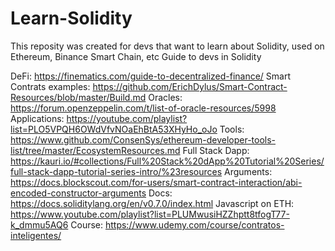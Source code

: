 # Learn-Solidity
This reposity was created for devs that want to learn about Solidity, used on Ethereum, Binance Smart Chain, etc
Guide to devs in Solidity 

DeFi: https://finematics.com/guide-to-decentralized-finance/ 
Smart Contrats examples: https://github.com/ErichDylus/Smart-Contract-Resources/blob/master/Build.md 
Oracles: https://forum.openzeppelin.com/t/list-of-oracle-resources/5998 
Applications: https://youtube.com/playlist?list=PLO5VPQH6OWdVfvNOaEhBtA53XHyHo_oJo 
Tools: https://www.github.com/ConsenSys/ethereum-developer-tools-list/tree/master/EcosystemResources.md
Full Stack Dapp: https://kauri.io/#collections/Full%20Stack%20dApp%20Tutorial%20Series/full-stack-dapp-tutorial-series-intro/%23resources 
Arguments: https://docs.blockscout.com/for-users/smart-contract-interaction/abi-encoded-constructor-arguments 
Docs: https://docs.soliditylang.org/en/v0.7.0/index.html 
Javascript on ETH: https://www.youtube.com/playlist?list=PLUMwusiHZZhptt8tfogT77-k_dmmu5AQ6 Course: https://www.udemy.com/course/contratos-inteligentes/


